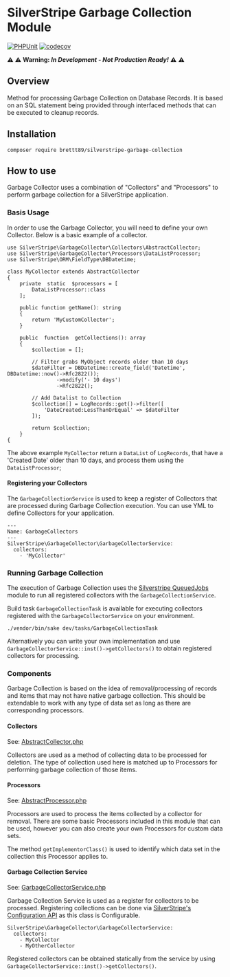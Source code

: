 
# SilverStripe Garbage Collection Module

[![PHPUnit](https://github.com/brettt89/silverstripe-garbage-collector/actions/workflows/php.yml/badge.svg)](https://github.com/brettt89/silverstripe-garbage-collector/actions/workflows/php.yml) [![codecov](https://codecov.io/gh/brettt89/silverstripe-garbage-collector/branch/master/graph/badge.svg?token=FEEEJP8377)](https://codecov.io/gh/brettt89/silverstripe-garbage-collector)


:warning: :warning: **Warning: *In Development - Not Production Ready!*** :warning: :warning:

## Overview

Method for processing Garbage Collection on Database Records. It is based on an SQL statement being provided through interfaced methods that can be executed to cleanup records.

## Installation

```
composer require brettt89/silverstripe-garbage-collection
```

## How to use

Garbage Collector uses a combination of "Collectors" and "Processors" to perform garbage collection for a SilverStripe application.

### Basis Usage

In order to use the Garbage Collector, you will need to define your own Collector. Below is a basic example of a collector.

```
use SilverStripe\GarbageCollector\Collectors\AbstractCollector;
use SilverStripe\GarbageCollector\Processors\DataListProcessor;
use SilverStripe\ORM\FieldType\DBDatetime;

class MyCollector extends AbstractCollector
{
	private  static  $processors = [
		DataListProcessor::class
	];
	
	public function getName(): string
	{
		return 'MyCustomCollector';
	}

	public  function  getCollections(): array
	{
		$collection = [];

		// Filter grabs MyObject records older than 10 days
		$dateFilter = DBDatetime::create_field('Datetime', DBDatetime::now()->Rfc2822());
				->modify('- 10 days')
				->Rfc2822();
		
		// Add Datalist to Collection
		$collection[] = LogRecords::get()->filter([
			'DateCreated:LessThanOrEqual' => $dateFilter
		]);

		return $collection;
	}
{
```

The above example `MyCollector` return a `DataList` of `LogRecords`, that have a 'Created Date' older than 10 days, and process them using the `DataListProcessor`;

#### Registering your Collectors

The `GarbageCollectionService` is used to keep a register of Collectors that are processed during Garbage Collection execution. You can use YML to define Collectors for your application.

```
---
Name: GarbageCollectors
---
SilverStripe\GarbageCollector\GarbageCollectorService:
  collectors:
	- 'MyCollector'
```

### Running Garbage Collection

The execution of Garbage Collection uses the [Silverstripe QueuedJobs](https://github.com/symbiote/silverstripe-queuedjobs/) module to run all registered collectors with the `GarbageCollectionService`.

Build task `GarbageCollectionTask` is available for executing collectors registered with the `GarbageCollectorService` on your environment.

```
./vendor/bin/sake dev/tasks/GarbageCollectionTask
```
Alternatively you can write your own implementation and use `GarbageCollectorService::inst()->getCollectors()` to obtain registered collectors for processing.

### Components

Garbage Collection is based on the idea of removal/processing of records and items that may not have native garbage collection. This should be extendable to work with any type of data set as long as there are corresponding processors.

#### Collectors

See: [AbstractCollector.php](./src/Collectors/AbstractCollector.php)

Collectors are used as a method of collecting data to be processed for deletion. The type of collection used here is matched up to Processors for performing garbage collection of those items.

#### Processors

See: [AbstractProcessor.php](./src/Processors/AbstractProcessor.php)

Processors are used to process the items collected by a collector for removal. There are some basic Processors included in this module that can be used, however you can also create your own Processors for custom data sets.

The method `getImplementorClass()` is used to identify which data set in the collection this Processor applies to.

#### Garbage Collection Service

See: [GarbageCollectorService.php](./src/GarbageCollectorService.php)

Garbage Collection Service is used as a register for collectors to be processed. Registering collections can be done via [SilverStripe's Configuration API](https://docs.silverstripe.org/en/4/developer_guides/configuration/configuration/) as this class is Configurable.

```
SilverStripe\GarbageCollector\GarbageCollectorService:
  collectors:
	- MyCollector
	- MyOtherCollector
```
Registered collectors can be obtained statically from the service by using `GarbageCollectorService::inst()->getCollectors()`.